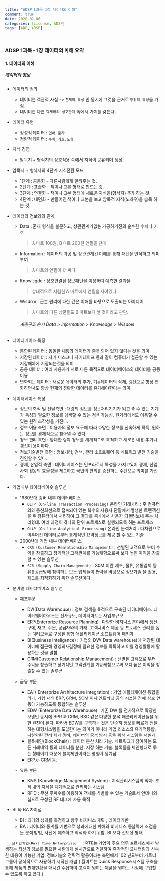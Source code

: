 ```yaml
---
title: "ADSP 1과목 1장 데이터의 이해"
comment: true
date: 2020-02-06
categories: [License, ADSP]
tags: [ADP, ADSP]

---
```


### ADSP 1과목 - 1장 데이터의 이해 요약


#### 1. 데이터의 이해

##### 데이터와 정보
	
- 데이터의 정의
	- 데이터는 객관적 사실 -> `존재적 특성` 인 동시에 그것을 근거로 `당위적 특성`을 가짐. 
	- 데이터는 다른 `객체와의 상호관계` 속에서 가치를 갖는다.
- 데이터 유형
	- 정성적 데이터 : `언어`, `문자`
	- 정량적 데이터 : `수치`, `기호`, `도형`
- 지식 경영
	- 암묵지 + 형식지의 상호작용 속에서 지식이 공유되며 생성. 
- 암묵지 + 형식지의 4단계 지식전환 모드
	- 1단계 : 공통화 - 다른사람에게 알려주는 것.
	- 2단계 : 표출화 - 책이나 교본 형태로 만드는 것.
	- 3단계 : 연결화 - 책이나 교본 형태에 새로운 지식을(형식지) 추가 하는 것.
	- 4단계 : 내면화 - 만들어진 책이나 교본을 보고 암묵적 지식(노하우)을 습득 하는 것.
- 데이터와 정보와의 관계
	- Data : 존재 형식을 불문하고, 상관관계가없는 가공하기전의 순수한 수치나 기호
		> A 마트 100원, B 마트 200원 연필을 판매

	- Information : 데이터의 가공 및 상관관계간 이해를 통해 패턴을 인식하고 의미 부여
		> A 마트의 연필이 더 싸다

	- Knowlegde : 상호연결된 정보패턴을 이용하여 예측한 결과물
		> 상대적으로 저렴한 A 마트에서 연필을 사야겠다.
		
    - Wisdom : 근본 원리에 대한 깊은 이해를 바탕으로 도출되는 아이디어
    	> A 마트의 다른 상품들도 B 마트보다 쌀 것이라고 판단.
		
		######  계층구조 순서 Data > Information > Knowledge > Wisdom

- 데이터베이스 특징
	- 통합된 데이터 : 동일한 내용의 데이터가 중복 되어 있지 않다는 것을 의미
	- 저장된 데이터 : 자기 디스크나 자기테이프 등과 같이 컴퓨터가 접근할 수 있는 저장매체에 저장되는것을 의미
	- 공용 데이터 : 여러 사용자가 서로 다른 목적으로 데이터베이스의 데이터를 공동 이용
	- 변화되는 데이터 : 새로운 데이터의 추가, 기존데이터의 삭제, 갱신으로 항상 변화하면서도 항상 현재의 정확한 데이터를 유지해야한다는 의미
- 데이터베이스 특성
	-  정보의 축적 및 전달측면 : 대량의 정보를 정보처리기기가 읽고 쓸 수 있는 기계가 독성과 필요한 정보를 검색할 수 있는 검색 가능성. 원거리에서도 이용할 수 있는 원격 조작성을 가진다.
	-  정보 이용 측면 : 이용자의 정보 요구에 따라 다양한 정보를 신속하게 획득, 원하는 정보를 경제적으로 찾아낼 수 있다.
	-  정보 관리 측면 : 방대한 양의 정보를 체계적으로 축적하고 새로운 내용 추가나 갱신이 용이하다.
	-  정보기술발전 측면 : 정보처리, 검색, 관리 소프트웨어 등 네트워크 발전 기술을 견인할 수 있다.
	-  경제, 산업적 측면 : 데이터베이스는 인프라로서 특성을 가지고있어 경제, 산업, 사회 활동의 효율성을 제고하고 국민의 편의를 증진하는 수단으로 의미를 가진다.

- 기업내부 데이터베이슷 솔루션
	- 1980년대 깅버 내부 데이터베이스
		- `OLTP (On-line Transaction Processing)` 온라인 거래처리 : 주 컴퓨터와의 통신회선으로 접속되어 있는 복수의 사용자 단말에서 발생한 트랜잭션을 주 컴퓨터에서 처리하여 그 결과를 즉석에서 사용자 되돌려보내 주는 처리형태. 여러 과정이 하나의 단위 프로세스로 실행되도록 하는 프로세스
		- `OLAP (On-line Analytical Processing)` 온라인 분석처리 : 다차원으로 이루어진 데이터로부터 통계적인 요약정보를 제공 할 수 있는 기술
	- 2000년대 기업 내부 데이터베이스
		- `CRM (Customer Realationship Management)` : 선별된 고객으로 부터 수익을 창출하고 장기적인 고객관계를 가능케함으로써 보다 높은 이익을 창출할 수 있는 솔루션
		- `SCM (Supply Chain Management)` : SCM 이란 제조, 물류, 유통업체 등 유통공급망에 참여하는 모든 업체들이 협력을 바탕으로 정보기술 을 활용, 재고를 최적화하기 위한 솔루션이다.
	
- 분야별 데이터베이스 솔루션
	- 제조부문 
        - DW(Data Warehouse) : 정보 검색을 목적으로 구축된 데이터베이스. 데이터웨어하우스는 전사규모, 데이터마트는 사업부규모.
        - ERP(Enterprize Resource Planning) : 다양한 비지니스 분야에서 생산, 구매, 재고, 주문, 공급자와의 거래, 고객서비스 제공 등 프로세스 관리를 돕는 여러모듈로 구성된 통합 애플리케이션 소프트웨어 패키지
        - BI(Business Inteligence) : 기업의 DW( Data warehouse)에 저장된 데이터에 접근해 경영의사결정에 필요한 정보를 획득하고 이를 경영활동에 활용하는 것을 말함.
        - CRM(Customer Relationship Management) : 선별된 고객으로 부터 수익을 창출하고 장기적인 고객관계를 가능케함으로써 보다 높은 이익을 창출할 수 있는 솔루션

	- 금융 부문
		- EAI ( Enterprize Architecture Integration) : 기업 애플리케이션 통합을 의미. 기업 내의 ERP, CRM, SCM 이나 인트라넷 등의 시스템 간에 상호 연동이 가능하도록 통합하는 솔루션
		- EDW (Enterprize Data Warehouse) : 기존 DW 를 전사적으로 확장한 모델인 동시에 BPR 과 CRM, BSC 같은 다양한 분석 애플리케이션들을 위한 원친이 된다. 따라서 EDW를 구축하는 것은 단순히 정보를 빠르게 전달하는 대형시스템을 도입한다는 의미가 아니라 기업 리소스의 유기적통합, 다원화된 관리 체계 정비, 데이터의 중복 방지 등을 위해 시스템을 재설계
		- 블록체인(BlockChain) : 데이터 분산 처리 기술. 네트워크가 참여하는 모든 거래내역 등의 데이터를 분산. 저장 하는 기술. 블록들을 체인형태로 묶는 형태이기 때문에 블록체인이라는 명칭이 생겨남. 
		- ERP.e-CRM 등.
	- 유통 부문
		- KMS (Knowledge Management System) : 지식관리시스템의 약자. 조직 내의 지식을 체계적으로 관리하는 시스템. 
		- RFID : 무선 주파수를 이용하여 객체를 식별할 수 있는 기술로서 안테나와 칩으로 구성된 RF 태그에 사용 목적
- BI 와 BA 차이점
	- BI : 과거의 성과를 측정하고 향후 비지니스 계획 , 데이터기반
	- BA : 데이터와 통계를 기반으로 성과에대한 이해와 비지니스 통찰력에 초점을 둔 분석 방법, 사전에 예측하고 최적화 하기 위함. BI 보다 진보된 형태


` _ 실시간기업(Real Time Enterprize) _` : RTE는 기업의 주요 업무 프로세스에서 발생하는 최신의 정보를 필요한 사람에게 실시간으로 전달하여 즉각적인 모니터링과 신속한 대응이 가능한 기업. 정보기술의 전략적 활용이라는 측면에서 `02 년도부터 가트너 그룹이 공식적으로 사용하기 시작한 개념 ( 월마트는 Quick Response 시스템 구축을 통해 제품의 판매현황을 매시간 수집하여 고객이 원하는 제품을 원하는 시점에 구입할 수 있도록 하고 있다.)
